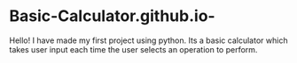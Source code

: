 # Basic-Calculator.github.io-
Hello! I have made my first project using python. Its a basic calculator which takes user input each time the user selects an operation to perform.

